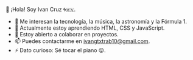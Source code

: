👋 ¡Hola! Soy Ivan Cruz 🌀🇲🇽.
- 👀 Me interesan la tecnología, la música, la astronomía y la Fórmula 1.
- 🌱 Actualmente estoy aprendiendo HTML, CSS y JavaScript.
- 💞️ Estoy abierto a colaborar en proyectos.
- 📫 Puedes contactarme en ivangtxtrab10@gmail.com.
- ⚡ Dato curioso: Sé tocar el piano 😜.

